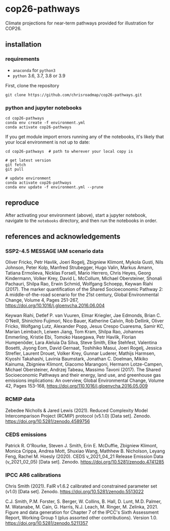 # cop26-pathways
Climate projections for near-term pathways provided for illustration for COP26.

## installation

### requirements
- `anaconda` for `python3`
- `python` 3.6, 3.7, 3.8 or 3.9

First, clone the repository
```
git clone https://github.com/chrisroadmap/cop26-pathways.git
```

### python and jupyter notebooks
```
cd cop26-pathways
conda env create -f environment.yml
conda activate cop26-pathways
```

If you get module import errors running any of the notebooks, it's likely that your local environment is not up to date:

```
cd cop26-pathways  # path to wherever your local copy is

# get latest version
git fetch
git pull

# update environment
conda activate cop26-pathways
conda env update -f environment.yml --prune
```

## reproduce

After activating your environment (above), start a jupyter notebook, navigate to the `notebooks` directory, and then run the notebooks in order.


## references and acknowledgements

### SSP2-4.5 MESSAGE IAM scenario data
Oliver Fricko, Petr Havlik, Joeri Rogelj, Zbigniew Klimont, Mykola Gusti, Nils Johnson, Peter Kolp, Manfred Strubegger, Hugo Valin, Markus Amann, Tatiana Ermolieva, Nicklas Forsell, Mario Herrero, Chris Heyes, Georg Kindermann, Volker Krey, David L. McCollum, Michael Obersteiner, Shonali Pachauri, Shilpa Rao, Erwin Schmid, Wolfgang Schoepp, Keywan Riahi (2017). The marker quantification of the Shared Socioeconomic Pathway 2: A middle-of-the-road scenario for the 21st century, Global Environmental Change, Volume 4, Pages 251-267, https://doi.org/10.1016/j.gloenvcha.2016.06.004

Keywan Riahi, Detlef P. van Vuuren, Elmar Kriegler, Jae Edmonds, Brian C. O’Neill, Shinichiro Fujimori, Nico Bauer, Katherine Calvin, Rob Dellink, Oliver Fricko, Wolfgang Lutz, Alexander Popp, Jesus Crespo Cuaresma, Samir KC, Marian Leimbach, Leiwen Jiang, Tom Kram, Shilpa Rao, Johannes Emmerling, Kristie Ebi, Tomoko Hasegawa, Petr Havlík, Florian Humpenöder, Lara Aleluia Da Silva, Steve Smith, Elke Stehfest, Valentina Bosetti, Jiyong Eom, David Gernaat, Toshihiko Masui, Joeri Rogelj, Jessica Strefler, Laurent Drouet, Volker Krey, Gunnar Luderer, Mathijs Harmsen, Kiyoshi Takahashi, Lavinia Baumstark, Jonathan C. Doelman, Mikiko Kainuma, Zbigniew Klimont, Giacomo Marangoni, Hermann Lotze-Campen, Michael Obersteiner, Andrzej Tabeau, Massimo Tavoni (2017). 
The Shared Socioeconomic Pathways and their energy, land use, and greenhouse gas emissions implications: An overview, Global Environmental Change, Volume 42, Pages 153-168, https://doi.org/110.1016/j.gloenvcha.2016.05.009

### RCMIP data
Zebedee Nicholls & Jared Lewis (2021). Reduced Complexity Model Intercomparison Project (RCMIP) protocol (v5.1.0) [Data set]. Zenodo. https://doi.org/10.5281/zenodo.4589756

### CEDS emissions
Patrick R. O'Rourke, Steven J. Smith, Erin E. McDuffie, Zbigniew Klimont, Monica Crippa, Andrea Mott, Shuxiao Wang, Mathhew B. Nicholson, Leyang Feng, Rachel M. Hoesly (2020). CEDS v_2021_04_21 Release Emission Data (v_2021_02_05) [Data set]. Zenodo. https://doi.org/10.5281/zenodo.4741285

### IPCC AR6 calibrations
Chris Smith (2021). FaIR v1.6.2 calibrated and constrained parameter set (v1.0) [Data set]. Zenodo. https://doi.org/10.5281/zenodo.5513022

C.J. Smith, P.M. Forster, S. Berger, W. Collins, B. Hall, D. Lunt, M.D. Palmer, M. Watanabe, M. Cain, G. Harris, N.J. Leach, M. Ringer, M. Zelinka, 2021. Figure and data generation for Chapter 7 of the IPCC's Sixth Assessment Report, Working Group 1 (plus assorted other contributions). Version 1.0. https://doi.org/10.5281/zenodo.5211357
